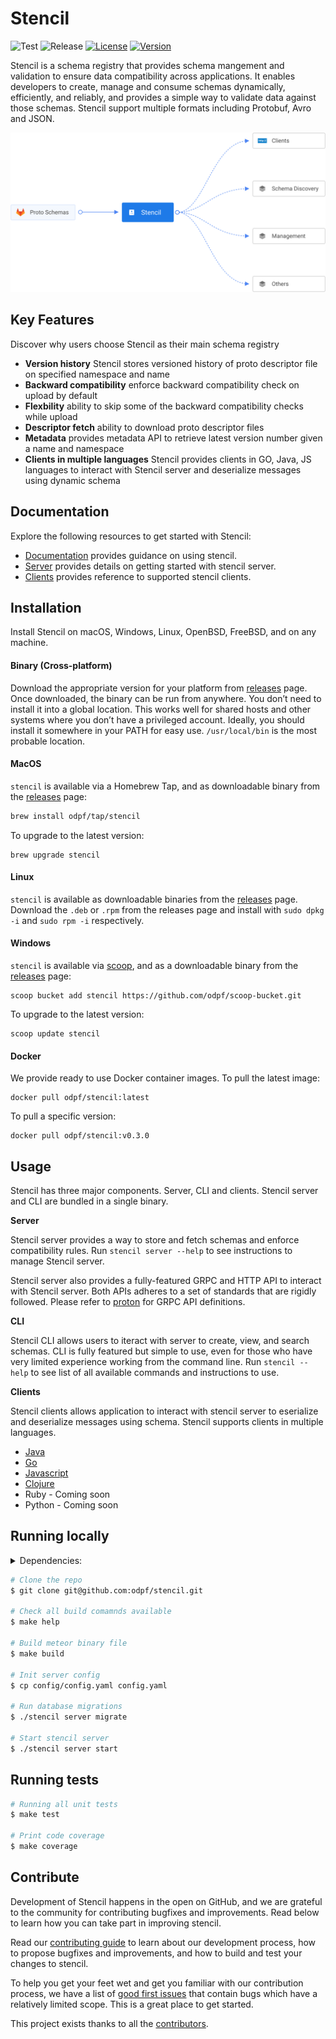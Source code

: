 # Stencil

![Test](https://github.com/odpf/stencil/actions/workflows/test-server.yaml/badge.svg)
![Release](https://github.com/odpf/stencil/actions/workflows/release-server.yml/badge.svg)
[![License](https://img.shields.io/badge/License-Apache%202.0-blue.svg?logo=apache)](LICENSE)
[![Version](https://img.shields.io/github/v/release/odpf/stencil?logo=semantic-release)](Version)

Stencil is a schema registry that provides schema mangement and validation to ensure data compatibility across applications. It enables developers to create, manage and consume schemas dynamically, efficiently, and reliably, and provides a simple way to validate data against those schemas. Stencil support multiple formats including Protobuf, Avro and JSON.

<p align="center"><img src="./docs/static/assets/overview.svg" /></p>

## Key Features

Discover why users choose Stencil as their main schema registry

- **Version history** Stencil stores versioned history of proto descriptor file on specified namespace and name
- **Backward compatibility** enforce backward compatibility check on upload by default
- **Flexbility** ability to skip some of the backward compatibility checks while upload
- **Descriptor fetch** ability to download proto descriptor files
- **Metadata** provides metadata API to retrieve latest version number given a name and namespace
- **Clients in multiple languages** Stencil provides clients in GO, Java, JS languages to interact with Stencil server and deserialize messages using dynamic schema

## Documentation

Explore the following resources to get started with Stencil:

- [Documentation](http://odpf.github.io/stencil) provides guidance on using stencil.
- [Server](https://odpf.github.io/stencil/docs/server/overview) provides details on getting started with stencil server.
- [Clients](https://odpf.github.io/stencil/docs/clients/overview) provides reference to supported stencil clients.

## Installation

Install Stencil on macOS, Windows, Linux, OpenBSD, FreeBSD, and on any machine.

#### Binary (Cross-platform)

Download the appropriate version for your platform from [releases](https://github.com/odpf/stencil/releases) page. Once downloaded, the binary can be run from anywhere.
You don’t need to install it into a global location. This works well for shared hosts and other systems where you don’t have a privileged account.
Ideally, you should install it somewhere in your PATH for easy use. `/usr/local/bin` is the most probable location.

#### MacOS

`stencil` is available via a Homebrew Tap, and as downloadable binary from the [releases](https://github.com/odpf/stencil/releases/latest) page:

```sh
brew install odpf/tap/stencil
```

To upgrade to the latest version:

```
brew upgrade stencil
```

#### Linux

`stencil` is available as downloadable binaries from the [releases](https://github.com/odpf/stencil/releases/latest) page. Download the `.deb` or `.rpm` from the releases page and install with `sudo dpkg -i` and `sudo rpm -i` respectively.

#### Windows

`stencil` is available via [scoop](https://scoop.sh/), and as a downloadable binary from the [releases](https://github.com/odpf/stencil/releases/latest) page:

```
scoop bucket add stencil https://github.com/odpf/scoop-bucket.git
```

To upgrade to the latest version:

```
scoop update stencil
```

#### Docker

We provide ready to use Docker container images. To pull the latest image:

```
docker pull odpf/stencil:latest
```

To pull a specific version:

```
docker pull odpf/stencil:v0.3.0
```

## Usage

Stencil has three major components. Server, CLI and clients. Stencil server and CLI are bundled in a single binary.

**Server**

Stencil server provides a way to store and fetch schemas and enforce compatibility rules. Run `stencil server --help` to see instructions to manage Stencil server.

Stencil server also provides a fully-featured GRPC and HTTP API to interact with Stencil server. Both APIs adheres to a set of standards that are rigidly followed. Please refer to [proton](https://github.com/odpf/proton/tree/main/odpf/stencil/v1beta1) for GRPC API definitions.

**CLI**

Stencil CLI allows users to iteract with server to create, view, and search schemas. CLI is fully featured but simple to use, even for those who have very limited experience working from the command line. Run `stencil --help` to see list of all available commands and instructions to use.

**Clients**

Stencil clients allows application to interact with stencil server to eserialize and deserialize messages using schema. Stencil supports clients in multiple languages.

- [Java](clients/java)
- [Go](clients/go)
- [Javascript](clients/js)
- [Clojure](clients/clojure)
- Ruby - Coming soon
- Python - Coming soon

## Running locally

<details>
  <summary>Dependencies:</summary>

    - Git
    - Go 1.16 or above
    - PostgreSQL 13 or above

</details>

```sh
# Clone the repo
$ git clone git@github.com:odpf/stencil.git

# Check all build comamnds available
$ make help

# Build meteor binary file
$ make build

# Init server config
$ cp config/config.yaml config.yaml

# Run database migrations
$ ./stencil server migrate

# Start stencil server
$ ./stencil server start
```

## Running tests

```sh
# Running all unit tests
$ make test

# Print code coverage
$ make coverage
```

## Contribute

Development of Stencil happens in the open on GitHub, and we are grateful to the community for contributing bugfixes and improvements. Read below to learn how you can take part in improving stencil.

Read our [contributing guide](docs/contribute/contribution.md) to learn about our development process, how to propose bugfixes and improvements, and how to build and test your changes to stencil.

To help you get your feet wet and get you familiar with our contribution process, we have a list of [good first issues](https://github.com/odpf/stencil/labels/good%20first%20issue) that contain bugs which have a relatively limited scope. This is a great place to get started.

This project exists thanks to all the [contributors](https://github.com/odpf/stencil/graphs/contributors).
